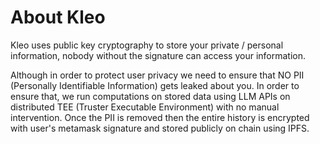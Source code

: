 # About Kleo 
Kleo uses public key cryptography to store your private / personal information, 
nobody without the signature can access your information. 

Although in order to protect user privacy we need to ensure that NO PII (Personally Identifiable Information) gets leaked about you. In order to ensure that, we run computations on stored data using LLM APIs on distributed TEE (Truster Executable Environment) with no manual intervention. Once the PII is removed then the entire history is encrypted with user's metamask signature and stored publicly on chain using IPFS. 
